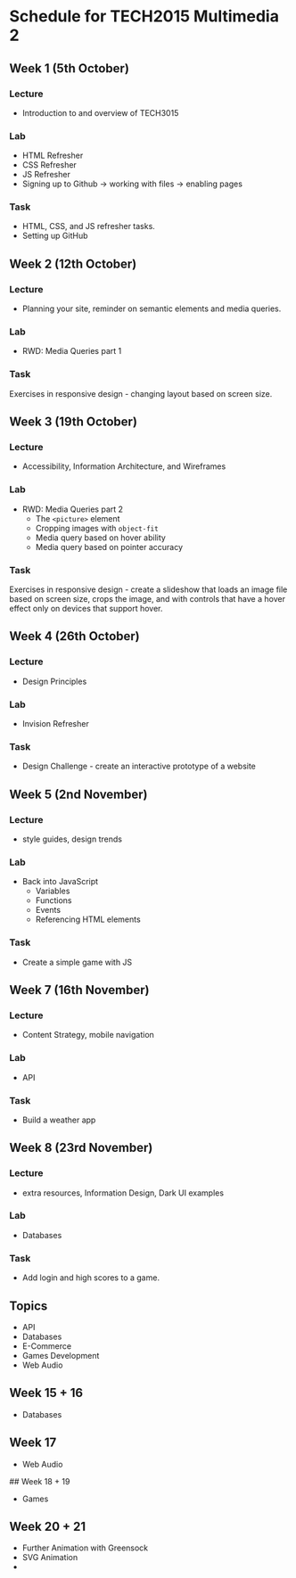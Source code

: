 # Schedule for TECH2015 Multimedia 2

## Week 1 (5th October)

### Lecture

- Introduction to and overview of TECH3015

### Lab

- HTML Refresher
- CSS Refresher
- JS Refresher
- Signing up to Github -> working with files -> enabling pages

### Task

- HTML, CSS, and JS refresher tasks.
- Setting up GitHub

## Week 2 (12th October)

### Lecture

- Planning your site, reminder on semantic elements and media queries.

### Lab

- RWD: Media Queries part 1

### Task

Exercises in responsive design - changing layout based on screen size.

## Week 3 (19th October)

### Lecture

- Accessibility, Information Architecture, and Wireframes

### Lab

- RWD: Media Queries part 2
  - The `<picture>` element
  - Cropping images with `object-fit`
  - Media query based on hover ability
  - Media query based on pointer accuracy

### Task

Exercises in responsive design - create a slideshow that loads an image file based on screen size, crops the image, and with controls that have a hover effect only on devices that support hover.

## Week 4 (26th October)

### Lecture

- Design Principles

### Lab

- Invision Refresher

### Task

- Design Challenge - create an interactive prototype of a website

## Week 5 (2nd November)

### Lecture

- style guides, design trends

### Lab

- Back into JavaScript
  - Variables
  - Functions
  - Events
  - Referencing HTML elements

### Task

- Create a simple game with JS

## Week 7 (16th November)

### Lecture

- Content Strategy, mobile navigation

### Lab

- API

### Task

- Build a weather app

## Week 8 (23rd November)

### Lecture

- extra resources, Information Design, Dark UI examples

### Lab

- Databases

### Task

- Add login and high scores to a game.

## Topics

- API
- Databases
- E-Commerce
- Games Development
- Web Audio

## Week 15 + 16

- Databases

## Week 17

- Web Audio

## Week 18 + 19

- Games

## Week 20 + 21

- Further Animation with Greensock
- SVG Animation
-
